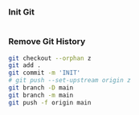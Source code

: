 ### Init Git
```bash

```

### Remove Git History
```bash
git checkout --orphan z
git add .
git commit -m 'INIT'
# git push --set-upstream origin z
git branch -D main
git branch -m main
git push -f origin main
```